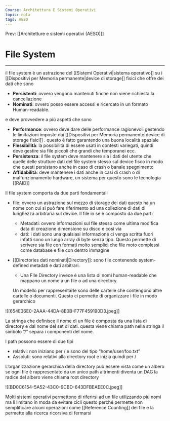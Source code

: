 ```yaml
---
Course: Architettura E Sistemi Operativi
topic: nota
tags: AESO
---
```


Prev: [[Architetture e sistemi operativi (AESO)]]

# File System
---


il file system è un astrazione del [[Sistemi Operativi|sistema operativo]] su i [[Dispositivi per Memoria permanente|device di storage]] fisici che offre dei dati che sono

- **Persistenti**: ovvero vengono mantenuti finche non viene richiesta la cancellazione
- **Nominati**: ovvero posso essere accessi  e ricercato in un formato Human-readable.

e deve provvedere a più aspetti che sono

- **Performance**: ovvero deve dare delle performance ragionevoli gestendo le limitazioni imposte dai [[Dispositivi per Memoria permanente|device di storage fisici]] . questo è fatto garantendo una buona località spaziale
- **Flessibilità**: la possibilità di essere usati in contesti variegati, quindi deve gestire sia file piccoli che grandi che temporanei ecc.
- **Persistenza**: il file system deve mantenere sia i dati del utente che quelle delle strutture dati del file system stesso sul device fisco in modo che questi persistano anche in caso di crash o banale spegnimento
- **Affidabilità**: deve mantenere i dati anche in casi di crash o di malfunzionamento hardware, un sistema per questo sono le tecnologia [[RAID]]

Il file system comporta da due parti fondamentali

- file: ovvero un astrazione sul mezzo di storage dei dati questo ha un nome con cui si può fare riferimento ad una collezione di dati di lunghezza arbitraria sul device. Il file in se è composto da due parti
    - Metadati: ovvero informazioni sul file stesso come ultima modifica data di creazione dimensione su disco e così via
    - dati: i dati sono una qualsiasi informazione ci venga scritta fuori infatti sono un lungo array di byte senza tipo. Questo permette di scrivere sia file con formati molto semplici che file moto complessi come database e file con dentro immagine
- [[Directories dati nominati|Directory]]: sono file contenendo system-defined metadati e dati arbitrari.
    - Una FIle Directory invece è una lista di nomi human-readable che mappano un nome a un file o ad una directory.

    Un modello per rappresentarle sono delle cartelle che contengono altre cartelle o documenti. Questo ci permette di organizzare i file in modo gerarchico


![[654E36E0-2AAA-44DA-8E0B-F77F459190D3.jpeg]]

La stringa che definisce il nome di un file è composta da una lista di directory e dal nome del set di dati. questa viene chiama path nella stringa il simbolo “/”  separa i componenti del nome.

I path possono essere di due tipi

- relativi: non iniziano per / e sono del tipo “home/user/foo.txt”
- Assoluti: sono relativi alla directory root e inizia quindi per /

L‘organizzazione gerarchica della directory può essere vista come un albero se ogni file è rappresentato da un unico path altrimenti diventa un DAG la radice del albero viene chiama root directory

![[BD0C6154-5A52-43C0-9CBD-643DFBEAEE0C.jpeg]]

Molti sistemi operativi permettono di riferirsi ad un file utilizzando più nomi ma li limitano in moda da evitare cicli questo perché permette non semplificare alcuni operazioni come [[Reference Counting]] dei file e la permette alla ricerca ricorsiva di fermarsi

